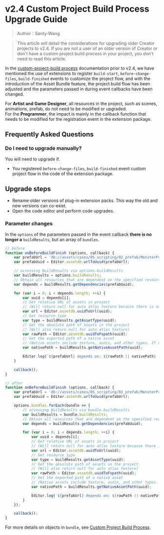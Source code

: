 # v2.4 Custom Project Build Process Upgrade Guide

> Author：Santy-Wang

> This article will detail the considerations for upgrading older Creator projects to v2.4. If you are not a user of an older version of Creator or don't have a custom project build process in your project, you don't need to read this article.

In the [custom-project-build process](https://github.com/cocos-creator/creator-docs/blob/e02ac31bab12d3ee767c0549050b0e42bd22bc5b/en/publish/custom-project-build-template.md) documentation prior to v2.4, we have mentioned the use of extensions to register `build-start`, `before-change-files`, `build-finished` events to customize the project flow, and with the introduction of the Asset Bundle feature, the project build flow has been adjusted and the parameters passed in during event callbacks have been changed.

For **Artist and Game Designer**, all resources in the project, such as scenes, animations, prefab, do not need to be modified or upgraded. <br>
For the **Programmer**, the impact is mainly in the callback function that needs to be modified for the registration event in the extension package.

## Frequently Asked Questions

### Do I need to upgrade manually?

You will need to upgrade if.
 - You registered `before-change-files`, `build-finished` event custom project flow in the code of the extension package.

## Upgrade steps

- Rename older versions of plug-in extension packs. This way the old and new versions can co-exist.
- Open the code editor and perform code upgrades.

### Parameter changes 

In the `options` of the parameters passed in the event callback **there is no longer a** `buildResults`, but an array of `bundles`.

```js
// before
function onBeforeBuildFinish (options, callback) {
    var prefabUrl = 'db://assets/cases/05_scripting/02_prefab/MonsterPrefab.prefab';
    var prefabUuid = Editor.assetdb.urlToUuid(prefabUrl);

    // accessing BuildResults via options.buildResults
    var buildResults = options.buildResults;
    // Obtain all resources that are dependent on the specified resource
    var depends = buildResults.getDependencies(prefabUuid);

    for (var i = 0; i < depends.length; ++i) {
        var uuid = depends[i];
        // Get relative URL of assets in project
        // (Will return null for auto atlas texture because there is no raw asset associated with it in the project)
        var url = Editor.assetdb.uuidToUrl(uuid);
        // Get resource type
        var type = buildResults.getAssetType(uuid);
        // Get the absolute path of assets in the project
        // (Will also return null for auto atlas texture)
        var rawPath = Editor.assetdb.uuidToFspath(uuid);
        // Get the exported path of a native asset
        // (Native assets include texture, audio, and other types. If not native assets will return null)
        var nativePath = buildResults.getNativeAssetPath(uuid);

        Editor.log(`${prefabUrl} depends on: ${rawPath || nativePath} (${type})`);
    }

    callback();
}

// after
function onBeforeBuildFinish (options, callback) {
    var prefabUrl = 'db://assets/cases/05_scripting/02_prefab/MonsterPrefab.prefab';
    var prefabUuid = Editor.assetdb.urlToUuid(prefabUrl);

    options.bundles.forEach(bundle => {
        // accessing BuildResults via bundle.buildResults
        var buildResults = bundle.buildResults;
        // Obtain all resources that are dependent on the specified resource
        var depends = buildResults.getDependencies(prefabUuid);

        for (var i = 0; i < depends.length; ++i) {
            var uuid = depends[i];
            // Get relative URL of assets in project
            // (Will return null for auto atlas texture because there is no raw asset associated with it in the project)
            var url = Editor.assetdb.uuidToUrl(uuid);
            // Get resource type
            var type = buildResults.getAssetType(uuid);
            // Get the absolute path of assets in the project
            // (Will also return null for auto atlas texture)
            var rawPath = Editor.assetdb.uuidToFspath(uuid);
            // Get the exported path of a native asset
            // (Native assets include texture, audio, and other types. If not native assets will return null)
            var nativePath = buildResults.getNativeAssetPath(uuid);

            Editor.log(`${prefabUrl} depends on: ${rawPath || nativePath} (${type})`);
        }
    });

    callback();
}
```

For more details on objects in `bundle`, see [Custom Project Build Process](../publish/custom-project-build-template.md).